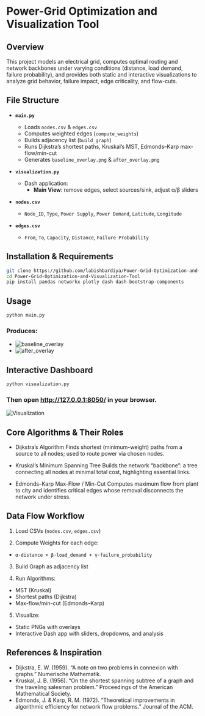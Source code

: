 # Power-Grid Optimization and Visualization Tool

## Overview  
This project models an electrical grid, computes optimal routing and network backbones under varying conditions (distance, load demand, failure probability), and provides both static and interactive visualizations to analyze grid behavior, failure impact, edge criticality, and flow-cuts.

## File Structure  
- **`main.py`**
  - Loads `nodes.csv` & `edges.csv`  
  - Computes weighted edges (`compute_weights`)  
  - Builds adjacency list (`build_graph`)  
  - Runs Dijkstra’s shortest paths, Kruskal’s MST, Edmonds–Karp max-flow/min-cut  
  - Generates `baseline_overlay.png` & `after_overlay.png`  

- **`visualization.py`**
  - Dash application:  
    - **Main View**: remove edges, select sources/sink, adjust α/β sliders

- **`nodes.csv`**
  - `Node_ID`, `Type`, `Power Supply`, `Power Demand`, `Latitude`, `Longitude`  

- **`edges.csv`** 
  - `From`, `To`, `Capacity`, `Distance`, `Failure Probability`

## Installation & Requirements  
```bash
git clone https://github.com/labishbardiya/Power-Grid-Optimization-and-Visualization-Tool/
cd Power-Grid-Optimization-and-Visualization-Tool
pip install pandas networkx plotly dash dash-bootstrap-components
```
## Usage
```bash
python main.py
```
### Produces:

- ![baseline_overlay](https://github.com/user-attachments/assets/bfb14f6b-eeb7-4b14-bd39-428c3c98c788)
- ![after_overlay](https://github.com/user-attachments/assets/533057a9-4401-4f11-b79f-bb1f8a5729ef)

## Interactive Dashboard
```bash
python visualization.py
```
### Then open http://127.0.0.1:8050/ in your browser.

![Visualization](https://github.com/user-attachments/assets/afb267ca-c390-4a9a-a561-2995a45aa424)

## Core Algorithms & Their Roles

- Dijkstra’s Algorithm
Finds shortest (minimum-weight) paths from a source to all nodes; used to route power via chosen nodes.

- Kruskal’s Minimum Spanning Tree
Builds the network “backbone”: a tree connecting all nodes at minimal total cost, highlighting essential links.

- Edmonds–Karp Max-Flow / Min-Cut
Computes maximum flow from plant to city and identifies critical edges whose removal disconnects the network under stress.

## Data Flow Workflow
1. Load CSVs (`nodes.csv`, `edges.csv`)

2. Compute Weights for each edge:
- `α·distance + β·load_demand + γ·failure_probability`

3. Build Graph as adjacency list

4. Run Algorithms:

- MST (Kruskal)
- Shortest paths (Dijkstra)
- Max-flow/min-cut (Edmonds–Karp)

5. Visualize:

- Static PNGs with overlays
- Interactive Dash app with sliders, dropdowns, and analysis

## References & Inspiration

- Dijkstra, E. W. (1959). “A note on two problems in connexion with graphs.” Numerische Mathematik.
- Kruskal, J. B. (1956). “On the shortest spanning subtree of a graph and the traveling salesman problem.” Proceedings of the American Mathematical Society.
- Edmonds, J. & Karp, R. M. (1972). “Theoretical improvements in algorithmic efficiency for network flow problems.” Journal of the ACM.
